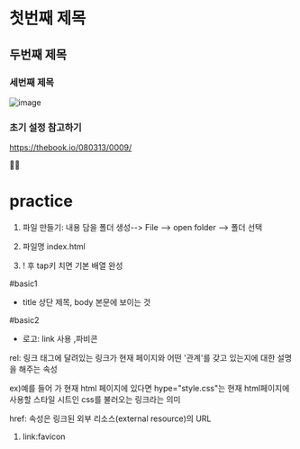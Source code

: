 # 첫번째 제목
## 두번째 제목
### 세번째 제목

![image](https://github.com/gogoringhye/basic/assets/145514996/fa8eeeee-318f-45b6-803a-e7f221e63898)

### 초기 설정 참고하기

https://thebook.io/080313/0009/


🧟‍♀️

# practice

1. 파일 만들기: 내용 담을 폴더 생성--> File --> open folder --> 폴더 선택

2. 파일명 index.html

3. ! 후 tap키 치면 기본 배열 완성

#basic1
- title 상단 제목, body 본문에 보이는 것

#basic2
- 로고: link 사용 <link rel="stylesheet" href="">,파비콘

rel: 링크 태그에 달려있는 링크가 현재 페이지와 어떤 '관계'를 갖고 있는지에 대한 설명을 해주는 속성

ex)예를 들어 <link rel="stylesheet " hype="style.css"> 가 현재 html 페이지에 있다면 hype="style.css"는 현재 html페이지에 사용할 스타일 시트인 css를 불러오는 링크라는 의미

href: 속성은 링크된 외부 리소스(external resource)의 URL

1. link:favicon

